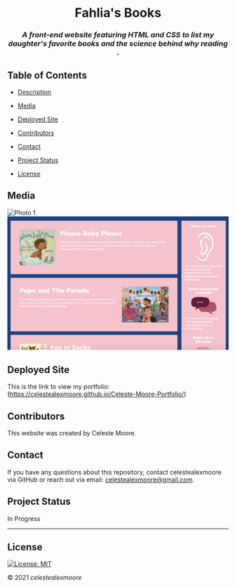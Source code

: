 <div align="center">

# Fahlia's Books

### _A front-end website featuring HTML and CSS to list my daughter's favorite books and the science behind why reading ._
</div>

## Table of Contents

- [Description](#Description)

- [Media](#Media)

- [Deployed Site](#deployed-site)

- [Contributors](#Contributors)

- [Contact](#Contact)

- [Project Status](#project-status)

- [License](#License)

## Media

![Photo 1](./assets/photos/homepage.png)
![Photo 1](./assets/photos/homepage2.png)

## Deployed Site

   This is the link to view my portfolio: (https://celestealexmoore.github.io/Celeste-Moore-Portfolio/)

## Contributors

This website was created by Celeste Moore.

## Contact

If you have any questions about this repository, contact celestealexmoore via GitHub or reach out via email:
celestealexmoore@gmail.com.

## Project Status

In Progress

---

## License

[![License: MIT](https://img.shields.io/badge/License-MIT-blueviolet.svg)](https://opensource.org/licenses/MIT)

© 2021 _celestealexmoore_